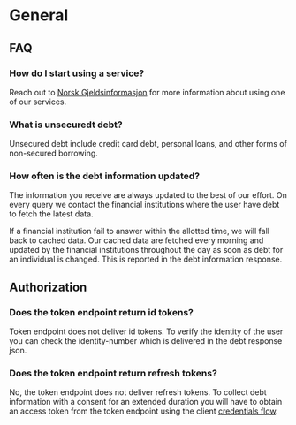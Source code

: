 # General

<!--
Explanation - Understanding Oriented

Provide in-depth information to help users understand concepts, mechanisms, or principles. Offer detailed context and background for intermediate to advanced users.
-->

[comment]: # (FAQ should be moved to its own page if this page/section gets crowded)
## FAQ

### How do I start using a service?

Reach out to [Norsk Gjeldsinformasjon](https://www.norskgjeld.no/kontakt-oss/) for more information about using one of our services.

### What is unsecuredt debt?

Unsecured debt include credit card debt, personal loans, and other forms of non-secured borrowing.


### How often is the debt information updated?

The information you receive are always updated to the best of our effort. On every query we contact the financial institutions where the user have debt to fetch the latest data.

If a financial institution fail to answer within the allotted time, we will fall back to cached data. Our cached data are fetched every morning and updated by the financial institutions throughout the day as soon as debt for an individual is changed. This is reported in the debt information response.

## Authorization

### Does the token endpoint return id tokens?

Token endpoint does not deliver id tokens. To verify the identity of the user you can check the identity-number which is delivered in the debt response json.

### Does the token endpoint return refresh tokens?

No, the token endpoint does not deliver refresh tokens. To collect debt information with a consent for an extended duration you will have to obtain an access token from the token endpoint using the client [credentials flow](../reference/consent_flows.md).
